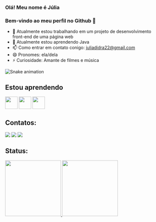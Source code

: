 ### Olá! Meu nome é Júlia
### Bem-vindo ao meu perfil no Github 👋

<!--
**juliadidra/juliadidra** is a ✨ _special_ ✨ repository because its `README.md` (this file) appears on your GitHub profile.
-->

- 🔭 Atualmente estou trabalhando em um projeto de desenvolvimento front-end de uma página web
- 🌱 Atualmente estou aprendendo Java 
- 📫 Como entrar em contato conigo: juliadidra22@gmail.com
- 😄 Pronomes: ela/dela
- ⚡ Curiosidade: Amante de filmes e música

![Snake animation](https://github.com/juliadidra/juliadidra/blob/output/github-contribution-grid-snake.svg)


## Estou aprendendo
<img src="https://cdn.jsdelivr.net/gh/devicons/devicon/icons/java/java-original.svg" width="40" height="40"/> <img src="https://cdn.jsdelivr.net/gh/devicons/devicon/icons/html5/html5-original.svg" width="40" height="40"/> <img src="https://cdn.jsdelivr.net/gh/devicons/devicon/icons/css3/css3-original-wordmark.svg" width="40" height="40" />

## Contatos:

<div>
<a href="https://instagram.com/juliadidra123" target="_blank"><img src="https://img.shields.io/badge/-Instagram-%23E4405F?style=for-the-badge&logo=instagram&logoColor=white" target="_blank"></a>
<a href = "mailto:contato@juliadidra22@gmail.com"><img src="https://img.shields.io/badge/Gmail-D14836?style=for-the-badge&logo=gmail&logoColor=white" target="_blank"></a>
<a href="https://www.linkedin.com/in/júlia-didra-b8ba6720a" target="_blank"><img src="https://img.shields.io/badge/-LinkedIn-%230077B5?style=for-the-badge&logo=linkedin&logoColor=white" target="_blank"></a>   
</div>

## Status:
<div>
<a href="https://github.com/juliadidra">
<img height="180em" src="https://github-readme-stats.vercel.app/api/top-langs/?username=juliadidra&layout=compact&langs_count=7&theme=dracula"/>
<img height="180em" src="https://github-readme-stats.vercel.app/api?username=juliadidra&show_icons=true&theme=dracula&include_all_commits=true&count_private=true"/>
</div>
